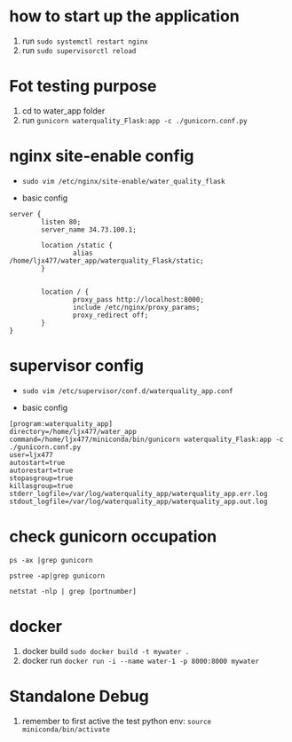 # how to start up the application

1. run `sudo systemctl restart nginx`
2. run `sudo supervisorctl reload`

# Fot testing purpose

1. cd to water_app folder
2. run `gunicorn waterquality_Flask:app -c ./gunicorn.conf.py`

# nginx site-enable config

- `sudo vim /etc/nginx/site-enable/water_quality_flask`

- basic config
```
server {
        listen 80;
        server_name 34.73.100.1;

        location /static {
                alias /home/ljx477/water_app/waterquality_Flask/static;
        }


        location / {
                proxy_pass http://localhost:8000;
                include /etc/nginx/proxy_params;
                proxy_redirect off;
        }
}
```

# supervisor config
- `sudo vim /etc/supervisor/conf.d/waterquality_app.conf`

- basic config
```
[program:waterquality_app]
directory=/home/ljx477/water_app
command=/home/ljx477/miniconda/bin/gunicorn waterquality_Flask:app -c ./gunicorn.conf.py
user=ljx477
autostart=true
autorestart=true
stopasgroup=true
killasgroup=true
stderr_logfile=/var/log/waterquality_app/waterquality_app.err.log
stdout_logfile=/var/log/waterquality_app/waterquality_app.out.log
```

# check gunicorn occupation

`ps -ax |grep gunicorn`

`pstree -ap|grep gunicorn`

`netstat -nlp | grep [portnumber]`

# docker

1. docker build `sudo docker build -t mywater .`
2. docker run  `docker run -i --name water-1 -p 8000:8000 mywater`

# Standalone Debug

1. remember to first active the test python env: `source miniconda/bin/activate`

